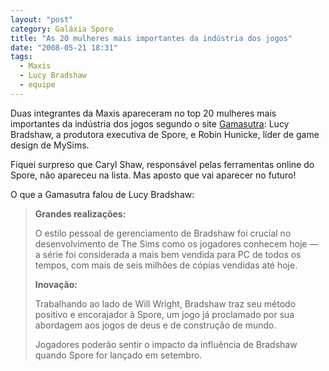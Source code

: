 ```yaml
---
layout: "post"
category: Galáxia Spore
title: "As 20 mulheres mais importantes da indústria dos jogos"
date: "2008-05-21 18:31"
tags:
  - Maxis
  - Lucy Bradshaw
  - equipe
---
```

Duas integrantes da Maxis apareceram no top 20 mulheres mais importantes da indústria dos jogos segundo o site [Gamasutra](http://www.gamasutra.com/view/feature/3589/women_in_games_the_gamasutra_20.php?page=1): Lucy Bradshaw, a produtora executiva de Spore, e Robin Hunicke, líder de game design de MySims.

Fiquei surpreso que Caryl Shaw, responsável pelas ferramentas online do Spore, não apareceu na lista. Mas aposto que vai aparecer no futuro!

O que a Gamasutra falou de Lucy Bradshaw:

> **Grandes realizações:**
>
> O estilo pessoal de gerenciamento de Bradshaw foi crucial no desenvolvimento de The Sims como os jogadores conhecem hoje — a série foi considerada a mais bem vendida para PC de todos os tempos, com mais de seis milhões de cópias vendidas até hoje.
>
> **Inovação:**
>
> Trabalhando ao lado de Will Wright, Bradshaw traz seu método positivo e encorajador à Spore, um jogo já proclamado por sua abordagem aos jogos de deus e de construção de mundo.
>
> Jogadores poderão sentir o impacto da influência de Bradshaw quando Spore for lançado em setembro.
